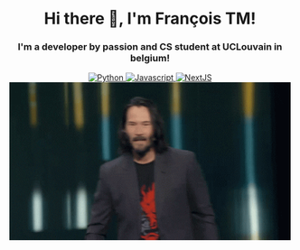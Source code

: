 <h1 align="center">
<br>
  Hi there 👋, I'm François TM!
  <br>
</h1>
<h3 align="center">
  I'm a developer by passion and CS student at UCLouvain in belgium!
 </h3>

<p align="center">
  <a href="#">
    <img src="https://img.shields.io/badge/Python-blue.svg?style=flat-square>" alt="Python">
  </a>
  <a href="#">
    <img src="https://img.shields.io/badge/JavaScript-yellow.svg?style=flat-square>" alt="Javascript">
  </a>
  <a href="#">
    <img src="https://img.shields.io/badge/NextJS-black.svg?style=flat-square" alt="NextJS">
  </a>
  <img style="img: center" src="https://github.com/francoistm/francoistm/blob/main/checkthisout.gif"/>
</p>

